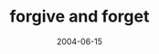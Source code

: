 ---
layout: base.njk
title : 'forgive and forget' 
view_title : 'forgive and forget' 
year : '2004' 
date : '2004-06-15' 
img_file : '/drawing/forgiveandforget.png' 
html_file : 'forgiveandforget' 
next_html : 'theglassishalffull.html' 
year_order : '96' 
permalink : "title/{{html_file}}.html"
---